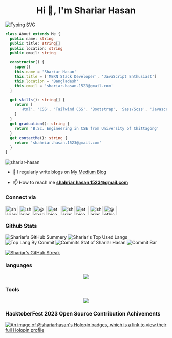 <h1 align="center">Hi 👋, I'm Shariar Hasan</h1>

[![Typing SVG](https://readme-typing-svg.demolab.com?font=Fira+Code&weight=700&size=50&duration=1500&pause=1000&color=0000FF&center=true&multiline=true&random=true&width=1200&height=200&lines=MERN+Stack+Developer;JavaScript+Enthusiast;Frontend+Lover)](https://git.io/typing-svg)

```typescript
class About extends Me {
  public name: string
  public title: string[]
  public location: string
  public email: string

  constructor() {
    super()
    this.name = 'Shariar Hasan'
    this.title = ['MERN Stack Developer', 'JavaScript Enthusiast']
    this.location = 'Bangladesh'
    this.email = 'shariar.hasan.1523@gmail.com'
  }

  get skills(): string[] {
    return [
      'Html', 'CSS', 'Tailwind CSS', 'Bootstrap', 'Sass/Scss', 'Javascript', 'TypeScript', 'React JS', 'Next.js', 'Express JS', 'Node Js', 'C',  'C++', 'Python', 'MongoDB', 'Firebase', 'Material UI', 'Mongoose', 'Redux Toolkit',
    ]
  }
  get graduation(): string {
    return 'B.Sc. Engineering in CSE from University of Chittagong'
  }
  get contactMe(): string {
    return 'shahriar.hasan.1523@gmail.com'
  }
}
```

<p align="left"> <img src="https://komarev.com/ghpvc/?username=shariar-hasan&label=Profile%20views&color=0e75b6&style=flat" alt="shariar-hasan" /> </p>

- 📝 I regularly write blogs on [My Medium Blog](https://medium.com/@ShariarHasan)

- 📫 How to reach me **shahriar.hasan.1523@gmail.com**

### Connect via

<p align="left">
<a href="https://linkedin.com/in/shariar-hasan" target="_blank"><img align="center" src="https://raw.githubusercontent.com/rahuldkjain/github-profile-readme-generator/master/src/images/icons/Social/linked-in-alt.svg" alt="shariar-hasan" height="30" width="40" /></a>
<a href="https://fb.com/ishariarhasan" target="_blank"><img align="center" src="https://raw.githubusercontent.com/rahuldkjain/github-profile-readme-generator/master/src/images/icons/Social/facebook.svg" alt="ishariarhasan" height="30" width="40" /></a>
<a href="https://medium.com/@shariarhasan" target="_blank"><img align="center" src="https://raw.githubusercontent.com/rahuldkjain/github-profile-readme-generator/master/src/images/icons/Social/medium.svg" alt="@shariarhasan" height="30" width="40" /></a>
<a href="https://www.codechef.com/users/ethico" target="_blank"><img align="center" src="https://cdn.jsdelivr.net/npm/simple-icons@3.1.0/icons/codechef.svg" alt="ethico" height="30" width="40" /></a>
<a href="https://www.hackerrank.com/ishariarhasan" target="_blank"><img align="center" src="https://raw.githubusercontent.com/rahuldkjain/github-profile-readme-generator/master/src/images/icons/Social/hackerrank.svg" alt="ishariarhasan" height="30" width="40" /></a>
<a href="https://codeforces.com/profile/ethico" target="_blank"><img align="center" src="https://raw.githubusercontent.com/rahuldkjain/github-profile-readme-generator/master/src/images/icons/Social/codeforces.svg" alt="ethico" height="30" width="40" /></a>
<a href="https://www.leetcode.com/ishariarhasan" target="_blank"><img align="center" src="https://raw.githubusercontent.com/rahuldkjain/github-profile-readme-generator/master/src/images/icons/Social/leet-code.svg" alt="ishariarhasan" height="30" width="40" /></a>
<a href="https://www.hackerearth.com/@ethico" target="_blank"><img align="center" src="https://raw.githubusercontent.com/rahuldkjain/github-profile-readme-generator/master/src/images/icons/Social/hackerearth.svg" alt="@ethico" height="30" width="40" /></a>
</p>

<!-- Stat Section -->

### Github Stats

![Shariar's GitHub Summery](http://github-profile-summary-cards.vercel.app/api/cards/profile-details?username=Shariar-Hasan&theme=transparent)
![Shariar's Top Used Langs](http://github-profile-summary-cards.vercel.app/api/cards/repos-per-language?username=Shariar-Hasan&theme=transparent)
![Top Lang By Commit](http://github-profile-summary-cards.vercel.app/api/cards/most-commit-language?username=Shariar-Hasan&theme=transparent)
![Commits Stat of Shariar Hasan](http://github-profile-summary-cards.vercel.app/api/cards/stats?username=Shariar-Hasan&theme=transparent)
![Commit Bar](http://github-profile-summary-cards.vercel.app/api/cards/productive-time?username=Shariar-Hasan&theme=transparent&utcOffset=8)

[![Shariar's GitHub Streak](https://streak-stats.demolab.com?user=Shariar-Hasan&theme=dark&hide_border=true&border_radius=1&mode=weekly&card_width=1200)](https://git.io/streak-stats)

### languages

<p align="center">
  <a href="https://skillicons.dev">
    <img src="https://skillicons.dev/icons?i=html,css,javascript,typescript,react,next,solidjs,nodejs,express,tailwind,bootstrap,scss,c,cpp,python,materialui&perline=8" />
  </a>
</p>

### Tools

<p align="center">
  <a href="https://skillicons.dev">
    <img src="https://skillicons.dev/icons?i=git,vscode,firebase,mongodb,netlify,heroku" />
  </a>
</p>
<!-- Hacktober Fest -->

### HacktoberFest 2023 Open Source Contribution Achivements

[![An image of @shariarhasan's Holopin badges, which is a link to view their full Holopin profile](https://holopin.me/shariarhasan)](https://holopin.io/@shariarhasan)
